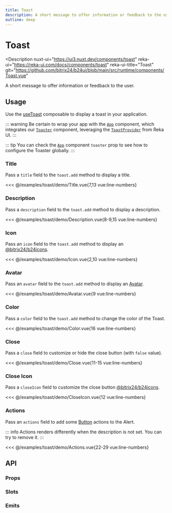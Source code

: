 ```yaml
---
title: Toast
description: A short message to offer information or feedback to the user.
outline: deep
---
```

<script setup>
import TitleExample from '/examples/toast/Title.vue';
import DescriptionExample from '/examples/toast/Description.vue';
import IconExample from '/examples/toast/Icon.vue';
import AvatarExample from '/examples/toast/Avatar.vue';
import ColorExample from '/examples/toast/Color.vue';
import CloseExample from '/examples/toast/Close.vue';
import CloseIconExample from '/examples/toast/CloseIcon.vue';
import ActionsExample from '/examples/toast/Actions.vue';
</script>
# Toast

<Description
  nuxt-ui="https://ui3.nuxt.dev/components/toast"
  reka-ui="https://reka-ui.com/docs/components/toast"
  reka-ui-title="Toast"
  git="https://github.com/bitrix24/b24ui/blob/main/src/runtime/components/Toast.vue"
>
  A short message to offer information or feedback to the user.
</Description>

## Usage

Use the [useToast](composables/use-toast) composable to display a toast in your application.

::: warning
Be certain to wrap your app with the [`App`](/components/app) component, which integrates our [`Toaster`](https://github.com/bitrix24/b24ui/blob/main/src/runtime/components/Toaster.vue) component, leveraging the [`ToastProvider`](https://reka-ui.com/docs/components/toast#provider) from Reka UI.
:::

::: tip
You can check the [`App`](/components/app#props) component `toaster` prop to see how to configure the Toaster globally.
:::

### Title

Pass a `title` field to the `toast.add` method to display a title.

<div class="lg:min-h-[275px]">
  <ClientOnly>
    <TitleExample />
  </ClientOnly>
</div>

<<< @/examples/toast/demo/Title.vue{7,13 vue:line-numbers}

### Description

Pass a `description` field to the `toast.add` method to display a description.

<div class="lg:min-h-[350px]">
  <ClientOnly>
    <DescriptionExample />
  </ClientOnly>
</div>

<<< @/examples/toast/demo/Description.vue{8-9,15 vue:line-numbers}

### Icon

Pass an `icon` field to the `toast.add` method to display an [@bitrix24/b24icons](https://bitrix24.github.io/b24icons/guide/icons.html).

<div class="lg:min-h-[160px]">
  <ClientOnly>
    <IconExample />
  </ClientOnly>
</div>

<<< @/examples/toast/demo/Icon.vue{2,10 vue:line-numbers}

### Avatar

Pass an `avatar` field to the `toast.add` method to display an [Avatar](/components/avatar).

<div class="lg:min-h-[160px]">
  <ClientOnly>
    <AvatarExample />
  </ClientOnly>
</div>

<<< @/examples/toast/demo/Avatar.vue{9 vue:line-numbers}

### Color

Pass a `color` field to the `toast.add` method to change the color of the Toast.

<div class="lg:min-h-[275px]">
  <ClientOnly>
    <ColorExample />
  </ClientOnly>
</div>

<<< @/examples/toast/demo/Color.vue{16 vue:line-numbers}

### Close

Pass a `close` field to customize or hide the close button (with `false` value).

<div class="lg:min-h-[160px]">
  <ClientOnly>
    <CloseExample />
  </ClientOnly>
</div>

<<< @/examples/toast/demo/Close.vue{11-15 vue:line-numbers}


### Close Icon

Pass a `closeIcon` field to customize the close button [@bitrix24/b24icons](https://bitrix24.github.io/b24icons/guide/icons.html).

<div class="lg:min-h-[160px]">
  <ClientOnly>
    <CloseIconExample />
  </ClientOnly>
</div>

<<< @/examples/toast/demo/CloseIcon.vue{12 vue:line-numbers}

### Actions

Pass an `actions` field to add some [Button](/components/button) actions to the Alert.

::: info
Actions renders differently when the description is not set. You can try to remove it.
:::

<div class="lg:min-h-[275px]">
  <ClientOnly>
    <ActionsExample />
  </ClientOnly>
</div>

<<< @/examples/toast/demo/Actions.vue{22-29 vue:line-numbers}

## API

### Props

<ComponentProps component="Toast" />

### Slots

<ComponentSlots component="Toast" />

### Emits

<ComponentEmits component="Toast" />

